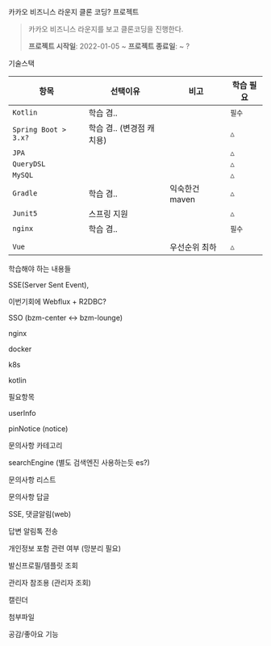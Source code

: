 카카오 비즈니스 라운지 클론 코딩? 프로젝트

> 카카오 비즈니스 라운지를 보고 클론코딩을 진행한다.
>
> **프로젝트 시작일**: 2022-01-05 ~
> **프로젝트 종료일**: ~ ?
>
> 



기술스택

| 항목                 | 선택이유                  | 비고           | 학습 필요 |
| -------------------- | ------------------------- | -------------- | --------- |
| `Kotlin`             | 학습 겸..                 |                | `필수`    |
| `Spring Boot > 3.x?` | 학습 겸.. (변경점 캐치용) |                | `△`       |
| `JPA`                |                           |                | `△`       |
| `QueryDSL`           |                           |                | `△`       |
| `MySQL`              |                           |                | `△`       |
| `Gradle`             | 학습 겸..                 | 익숙한건 maven | `△`       |
| `Junit5`             | 스프링 지원               |                | `△`       |
| `nginx`              | 학습 겸..                 |                | `필수`    |
|                      |                           |                |           |
| `Vue`                |                           | 우선순위 최하  | `△`       |



학습해야 하는 내용들

SSE(Server Sent Event),

이번기회에 Webflux + R2DBC?

SSO (bzm-center <-> bzm-lounge)

nginx

docker

k8s

kotlin



필요항목

userInfo

pinNotice (notice)

문의사항 카테고리

searchEngine (별도 검색엔진 사용하는듯 es?)

문의사항 리스트

문의사항 답글

SSE, 댓글알림(web)

답변 알림톡 전송

개인정보 포함 관련 여부 (망분리 필요)

발신프로필/템플릿 조회

관리자 참조용 (관리자 조회)

캘린더

첨부파일

공감/좋아요 기능















